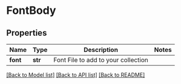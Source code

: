 # FontBody

## Properties
Name | Type | Description | Notes
------------ | ------------- | ------------- | -------------
**font** | **str** | Font File to add to your collection | 

[[Back to Model list]](../README.md#documentation-for-models) [[Back to API list]](../README.md#documentation-for-api-endpoints) [[Back to README]](../README.md)

